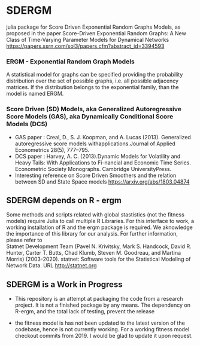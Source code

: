 # SDERGM
julia package for Score Driven Exponential Random Graphs Models, as proposed in the paper Score-Driven Exponential Random Graphs: A New Class of Time-Varying Parameter Models for Dynamical Networks https://papers.ssrn.com/sol3/papers.cfm?abstract_id=3394593

### ERGM - Exponential Random Graph Models
A statistical model for graphs can be specified providing the probability distribution over the set of possible graphs, i.e. all possible adjacency matrices. If the distribution belongs to the exponential family, than the model is named ERGM.
### Score Driven (SD) Models, aka Generalized Autoregressive Score Models (GAS), aka Dynamically Conditional Score Models (DCS)
- GAS paper : Creal,  D.,  S.  J.  Koopman,  and  A.  Lucas  (2013).   Generalized  autoregressive  score  models  withapplications.Journal of Applied Econometrics  28(5), 777–795.
- DCS paper : Harvey, A. C. (2013).Dynamic  Models  for  Volatility  and  Heavy  Tails:  With  Applications  to  Fi-nancial  and  Economic  Time  Series.   Econometric  Society  Monographs.  Cambridge  UniversityPress.
- Interesting reference on Score Driven Smoothers and the relation between SD and State Space models https://arxiv.org/abs/1803.04874


## SDERGM depends on R - ergm
Some methods and scripts related with global stastistics (not the fitness models) require Julia to call multiple R Libraries. For this interface to work, a working installation of R and the ergm package is required. We aknowledge the importance of this library for our analysis. For further information, please refer to  
Statnet Development Team
(Pavel N. Krivitsky, Mark S. Handcock, David R. Hunter, Carter T. Butts, Chad Klumb, Steven M. Goodreau, and Martina Morris) (2003-2020).
statnet: Software tools for the Statistical Modeling of Network Data. 
URL http://statnet.org

## SDERGM is a Work in Progress
- This repository is an attempt at packaging the code from a research project. It is not a finished package by any means. The dependency on R-ergm, and the total lack of testing,  prevent the release 
  
- the fitness model is has not been updated to the latest version of the codebase, hence is not currently working. For a working fitness model checkout commits from 2019. I would be glad to update it upon request.